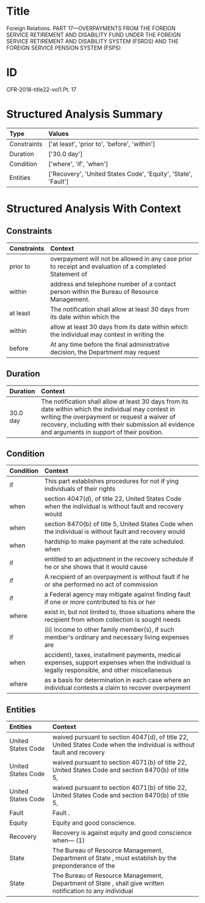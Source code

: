# Title

 Foreign Relations. PART 17—OVERPAYMENTS FROM THE FOREIGN SERVICE RETIREMENT AND DISABILITY FUND UNDER THE FOREIGN SERVICE RETIREMENT AND DISABILITY SYSTEM (FSRDS) AND THE FOREIGN SERVICE PENSION SYSTEM (FSPS)


# ID

 CFR-2018-title22-vol1.Pt. 17


# Structured Analysis Summary

| Type        | Values                                                         |
|:------------|:---------------------------------------------------------------|
| Constraints | ['at least', 'prior to', 'before', 'within']                   |
| Duration    | ['30.0 day']                                                   |
| Condition   | ['where', 'if', 'when']                                        |
| Entities    | ['Recovery', 'United States Code', 'Equity', 'State', 'Fault'] |


# Structured Analysis With Context

 


## Constraints

| Constraints   | Context                                                                                                 |
|:--------------|:--------------------------------------------------------------------------------------------------------|
| prior to      | overpayment will not be allowed in any case prior to receipt and evaluation of a completed Statement of |
| within        | address and telephone number of a contact person within  the Bureau of Resource Management.             |
| at least      | The notification shall allow  at least 30 days from its date within which the                           |
| within        | allow at least 30 days from its date within which the individual may contest in writing the             |
| before        | At any time  before the final administrative decision, the Department may request                       |


## Duration

| Duration   | Context                                                                                                                                                                                                                                                  |
|:-----------|:---------------------------------------------------------------------------------------------------------------------------------------------------------------------------------------------------------------------------------------------------------|
| 30.0 day   | The notification shall allow at least 30 days from its date within which the individual may contest in writing the overpayment or request a waiver of recovery, including with their submission all evidence and arguments in support of their position. |


## Condition

| Condition   | Context                                                                                                                                        |
|:------------|:-----------------------------------------------------------------------------------------------------------------------------------------------|
| if          | This part establishes procedures for not if ying individuals of their rights                                                                   |
| when        | section 4047(d), of title 22, United States Code when the individual is without fault and recovery would                                       |
| when        | section 8470(b) of title 5, United States Code when the individual is without fault and recovery would                                         |
| when        | hardship to make payment at the rate scheduled. when                                                                                           |
| if          | entitled to an adjustment in the recovery schedule if he or she shows that it would cause                                                      |
| if          | A recipient of an overpayment is without fault  if he or she performed no act of commission                                                    |
| if          | a Federal agency may mitigate against finding fault if one or more contributed to his or her                                                   |
| where       | exist in, but not limited to, those situations where the recipient from whom collection is sought needs                                        |
| if          | (ii) Income to other family member(s),  if such member's ordinary and necessary living expenses are                                            |
| when        | accident), taxes, installment payments, medical expenses, support expenses when the individual is legally responsible, and other miscellaneous |
| where       | as a basis for determination in each case where an individual contests a claim to recover overpayment                                          |


## Entities

| Entities           | Context                                                                                                               |
|:-------------------|:----------------------------------------------------------------------------------------------------------------------|
| United States Code | waived pursuant to section 4047(d), of title 22, United States Code when the individual is without fault and recovery |
| United States Code | waived pursuant to section 4071(b) of title 22, United States Code  and section 8470(b) of title 5,                   |
| United States Code | waived pursuant to section 4071(b) of title 22, United States Code  and section 8470(b) of title 5,                   |
| Fault              | Fault .                                                                                                               |
| Equity             | Equity  and good conscience.                                                                                          |
| Recovery           | Recovery is against equity and good conscience when&#8212; (1)                                                        |
| State              | The Bureau of Resource Management, Department of  State , must establish by the preponderance of the                  |
| State              | The Bureau of Resource Management, Department of  State , shall give written notification to any individual           |


